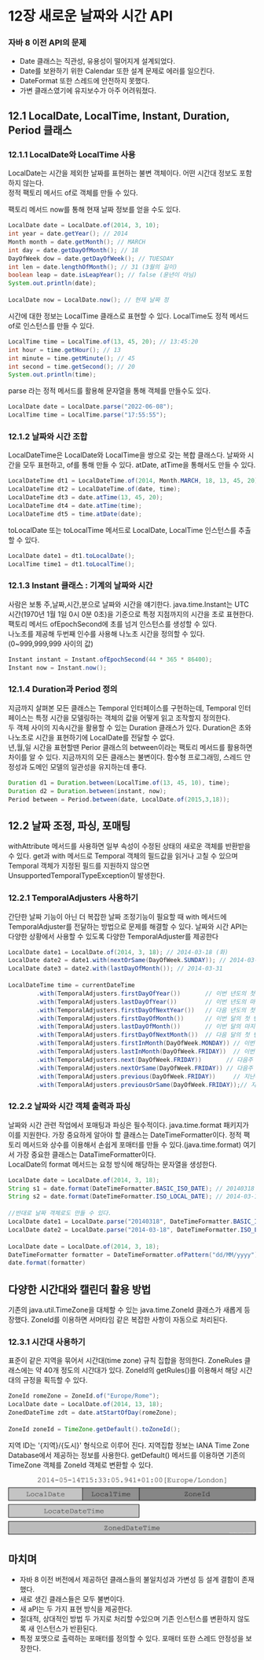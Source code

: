 # 12장 새로운 날짜와 시간 API
### 자바 8 이전 API의 문제
* Date 클래스는 직관성, 유용성이 떨어지게 설계되었다.
* Date를 보완하기 위한 Calendar 또한 설계 문제로 에러를 일으킨다.
* DateFormat 또한 스레드에 안전하지 못했다.
* 가변 클래스였기에 유지보수가 아주 어려워졌다.

## 12.1 LocalDate, LocalTime, Instant, Duration, Period 클래스
### 12.1.1 LocalDate와 LocalTime 사용
LocalDate는 시간을 제외한 날짜를 표현하는 불변 객체이다. 어떤 시간대 정보도 포함하지 않는다.  
정적 팩토리 메서드 of로 객체를 만들 수 있다.

팩토리 메서드 now를 통해 현재 날짜 정보를 얻을 수도 있다.
```java
LocalDate date = LocalDate.of(2014, 3, 10);
int year = date.getYear(); // 2014
Month month = date.getMonth(); // MARCH
int day = date.getDayOfMonth(); // 18
DayOfWeek dow = date.getDayOfWeek(); // TUESDAY
int len = date.lengthOfMonth(); // 31 (3월의 길이)
boolean leap = date.isLeapYear(); // false (윤년이 아님)
System.out.println(date);

LocalDate now = LocalDate.now(); // 현재 날짜 정
```

시간에 대한 정보는 LocalTime 클래스로 표현할 수 있다. LocalTime도 정적 메서드 of로 인스턴스를 만들 수 있다.  
```java
LocalTime time = LocalTime.of(13, 45, 20); // 13:45:20
int hour = time.getHour(); // 13
int minute = time.getMinute(); // 45
int second = time.getSecond(); // 20
System.out.println(time);
```

parse 라는 정적 메서드를 활용해 문자열을 통해 객체를 만들수도 있다.
```java
LocalDate date = LocalDate.parse("2022-06-08");
LocalTime time = LocalTime.parse("17:55:55");
```

### 12.1.2 날짜와 시간 조합
LocalDateTime은 LocalDate와 LocalTime을 쌍으로 갖는 복합 클래스다. 날짜와 시간을 모두 표현하고, of를 통해 만들 수 있다. 
atDate, atTime을 통해서도 만들 수 있다.
```java
LocalDateTime dt1 = LocalDateTime.of(2014, Month.MARCH, 18, 13, 45, 20); // 2014-03-18T13:45
LocalDateTime dt2 = LocalDateTime.of(date, time);
LocalDateTime dt3 = date.atTime(13, 45, 20);
LocalDateTime dt4 = date.atTime(time);
LocalDateTime dt5 = time.atDate(date);
```

toLocalDate 또는 toLocalTime 메서드로 LocalDate, LocalTime 인스턴스를 추출할 수 있다.
```java
LocalDate date1 = dt1.toLocalDate();
LocalTime time1 = dt1.toLocalTime();
```

### 12.1.3 Instant 클래스 : 기계의 날짜와 시간
사람은 보통 주,날짜,시간,분으로 날짜와 시간을 얘기한다. java.time.Instant는 UTC 시간(1970년 1월 1일 0시 0분 0초)을 기준으로
특정 지점까지의 시간을 초로 표현한다. 팩토리 메서드 ofEpochSecond에 초를 넘겨 인스턴스를 생성할 수 있다.  
나노초를 제공해 두번째 인수를 사용해 나노초 시간을 정의할 수 있다.(0~999,999,999 사이의 값)
```java
Instant instant = Instant.ofEpochSecond(44 * 365 * 86400);
Instant now = Instant.now();
```

### 12.1.4 Duration과 Period 정의
지금까지 살펴본 모든 클래스는 Temporal 인터페이스를 구현하는데, 
Temporal 인터페이스는 특정 시간을 모델링하는 객체의 값을 어떻게 읽고 조작할지 정의한다.  
두 객체 사이의 지속시간을 활용할 수 있는 Duration 클래스가 있다.
Duration은 초와 나노초로 시간을 표현하기에 LocalDate를 전달할 수 없다.  
년,월,일 시간을 표현할땐 Perior 클래스의 between이라는 팩토리 메서드를 활용하면 차이를 알 수 있다.
지금까지의 모든 클래스는 불변이다. 함수형 프로그래밍, 스레드 안정성과 도메인 모델의 일관성을 유지하는데 좋다.  
```java
Duration d1 = Duration.between(LocalTime.of(13, 45, 10), time);
Duration d2 = Duration.between(instant, now);
Period between = Period.between(date, LocalDate.of(2015,3,18));
```

## 12.2 날짜 조정, 파싱, 포매팅
withAttribute 메서드를 사용하면 일부 속성이 수정된 상태의 새로운 객체를 반환받을 수 있다. 
get과 with 메서드로 Temporal 객체의 필드값을 읽거나 고칠 수 있으며 Temporal 객체가 지정된 필드를 지원하지 않으면
UnsupportedTemporalTypeException이 발생한다.


### 12.2.1 TemporalAdjusters 사용하기
간단한 날짜 기능이 아닌 더 복잡한 날짜 조정기능이 필요할 때 with 메서드에 TemporalAdjuster를 전달하는 방법으로 문제를 해결할 수 있다. 
날짜와 시간 API는 다양한 상황에서 사용할 수 있도록 다양한 TemporalAdjuster를 제공한다  
```java
LocalDate date1 = LocalDate.of(2014, 3, 18); // 2014-03-18 (화)
LocalDate date2 = date1.with(nextOrSame(DayOfWeek.SUNDAY)); // 2014-03-23
LocalDate date3 = date2.with(lastDayOfMonth()); // 2014-03-31

LocalDateTime time = currentDateTime
        .with(TemporalAdjusters.firstDayOfYear())       // 이번 년도의 첫 번째 일(1월 1일)
        .with(TemporalAdjusters.lastDayOfYear())        // 이번 년도의 마지막 일(12월 31일)
        .with(TemporalAdjusters.firstDayOfNextYear())   // 다음 년도의 첫 번째 일(1월 1일)
        .with(TemporalAdjusters.firstDayOfMonth())      // 이번 달의 첫 번째 일(1일)
        .with(TemporalAdjusters.lastDayOfMonth())       // 이번 달의 마지막 일
        .with(TemporalAdjusters.firstDayOfNextMonth())  // 다음 달의 첫 번째 일(1일)
        .with(TemporalAdjusters.firstInMonth(DayOfWeek.MONDAY)) // 이번 달의 첫 번째 요일(여기서는 월요일)
        .with(TemporalAdjusters.lastInMonth(DayOfWeek.FRIDAY))  // 이번 달의 마지막 요일(여기서는 마지막 금요일)
        .with(TemporalAdjusters.next(DayOfWeek.FRIDAY))       // 다음주 금요일
        .with(TemporalAdjusters.nextOrSame(DayOfWeek.FRIDAY)) // 다음주 금요일(오늘 포함. 오늘이 금요일이라면 오늘 날짜가 표시 된다.)
        .with(TemporalAdjusters.previous(DayOfWeek.FRIDAY))     // 지난주 금요일
        .with(TemporalAdjusters.previousOrSame(DayOfWeek.FRIDAY));// 지난주 금요일(오늘 포함)
```

### 12.2.2 날짜와 시간 객체 출력과 파싱
날짜와 시간 관련 작업에서 포매팅과 파싱은 필수적이다. java.time.format 패키지가 이를 지원한다. 가장 중요하게 알아야 할 클래스는 DateTimeFormatter이다. 
정적 팩토리 메서드와 상수를 이용해서 손쉽게 포매터를 만들 수 있다.(java.time.format) 여기서 가장 중요한 클래스는 DataTimeFormatter이다.  
LocalDate의 format 메서드는 요청 방식에 해당하는 문자열을 생성한다.
```java
LocalDate date = LocalDate.of(2014, 3, 18);
String s1 = date.format(DateTimeFormatter.BASIC_ISO_DATE); // 20140318
String s2 = date.format(DateTimeFormatter.ISO_LOCAL_DATE); // 2014-03-18
  
//반대로 날짜 객체로도 만들 수 있다.       
LocalDate date1 = LocalDate.parse("20140318", DateTimeFormatter.BASIC_ISO_DATE);
LocalDate date2 = LocalDate.parse("2014-03-18", DateTimeFormatter.ISO_LOCAL_DATE);

LocalDate date = LocalDate.of(2014, 3, 18);
DateTimeFormatter formatter = DateTimeFormatter.ofPattern("dd/MM/yyyy");
date.format(formatter)
```

## 다양한 시간대와 캘린더 활용 방법
기존의 java.util.TimeZone을 대체할 수 있는 java.time.ZoneId 클래스가 새롭게 등장했다. 
ZoneId를 이용하면 서머타임 같은 복잡한 사항이 자동으로 처리된다.

### 12.3.1 시간대 사용하기
표준이 같은 지역을 묶어서 시간대(time zone) 규칙 집합을 정의한다. ZoneRules 클래스에는 약 40개 정도의 시간대가 있다. 
ZoneId의 getRules()를 이용해서 해당 시간대의 규정을 획득할 수 있다.
```java
ZoneId romeZone = ZoneId.of("Europe/Rome");
LocalDate date = LocalDate.of(2014, 13, 18);
ZonedDateTime zdt = date.atStartOfDay(romeZone);

ZoneId zoneId = TimeZone.getDefault().toZoneId();
```
지역 ID는 '{지역}/{도시}' 형식으로 이루어 진다. 지역집합 정보는 IANA Time Zone Database에서 제공하는 정보를 사용한다. 
getDefault() 메서드를 이용하면 기존의 TimeZone 객체를 ZoneId 객체로 변환할 수 있다.

![img_1.png](img_1.png)

## 마치며
* 자바 8 이전 버전에서 제공하던 클래스들의 불일치성과 가변성 등 설계 결함이 존재했다.
* 새로 생긴 클래스들은 모두 불변이다.
* 새 aPI는 두 가지 표현 방식을 제공한다.
* 절대적, 상대적인 방법 두 가지로 처리할 수있으며 기존 인스턴스를 변환하지 않도록 새 인스턴스가 반환된다.
* 특정 포맷으로 출력하는 포매터를 정의할 수 있다. 포매터 또한 스레드 안정성을 보장한다.
